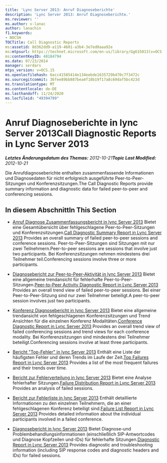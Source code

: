 ```yaml
---
title: 'Lync Server 2013: Anruf Diagnoseberichte'
description: 'Lync Server 2013: Anruf Diagnoseberichte.'
ms.reviewer: ''
ms.author: v-lanac
author: lanachin
f1.keywords:
- NOCSH
TOCTitle: Call Diagnostic Reports
ms:assetid: 8d362dd9-a119-4601-a3b4-3e7ed0aaa92e
ms:mtpsurl: https://technet.microsoft.com/en-us/library/Gg615013(v=OCS.15)
ms:contentKeyID: 48184794
ms.date: 07/23/2014
manager: serdars
mtps_version: v=OCS.15
ms.openlocfilehash: 6acc41585414e134eebde1635729b470c7f3472c
ms.sourcegitcommit: 36fee89bb887bea4f18b19f17a8c69daf5bc423d
ms.translationtype: MT
ms.contentlocale: de-DE
ms.lasthandoff: 11/24/2020
ms.locfileid: "49394799"
---
```

# <a name="call-diagnostic-reports-in-lync-server-2013"></a><span data-ttu-id="275b3-103">Anruf Diagnoseberichte in lync Server 2013</span><span class="sxs-lookup"><span data-stu-id="275b3-103">Call Diagnostic Reports in Lync Server 2013</span></span>

<div data-xmlns="http://www.w3.org/1999/xhtml">

<div class="topic" data-xmlns="http://www.w3.org/1999/xhtml" data-msxsl="urn:schemas-microsoft-com:xslt" data-cs="https://msdn.microsoft.com/">

<div data-asp="https://msdn2.microsoft.com/asp">



</div>

<div id="mainSection">

<div id="mainBody"><span data-ttu-id="275b3-104">

<span> </span></span><span class="sxs-lookup"><span data-stu-id="275b3-104">

<span> </span></span></span>

<span data-ttu-id="275b3-105">_**Letztes Änderungsdatum des Themas:** 2012-10-21_</span><span class="sxs-lookup"><span data-stu-id="275b3-105">_**Topic Last Modified:** 2012-10-21_</span></span>

<span data-ttu-id="275b3-106">Die Anrufdiagnoseberichte enthalten zusammenfassende Informationen und Diagnosedaten für nicht erfolgreich ausgeführte Peer-to-Peer-Sitzungen und Konferenzsitzungen.</span><span class="sxs-lookup"><span data-stu-id="275b3-106">The Call Diagnostic Reports provide summary information and diagnostic data for failed peer-to-peer and conferencing sessions.</span></span>

<div>

## <a name="in-this-section"></a><span data-ttu-id="275b3-107">In diesem Abschnitt</span><span class="sxs-lookup"><span data-stu-id="275b3-107">In This Section</span></span>

  - <span data-ttu-id="275b3-108">[Anruf Diagnose Zusammenfassungsbericht in lync Server 2013](lync-server-2013-call-diagnostic-summary-report.md)   Bietet eine Gesamtübersicht über fehlgeschlagene Peer-to-Peer-Sitzungen und Konferenzsitzungen.</span><span class="sxs-lookup"><span data-stu-id="275b3-108">[Call Diagnostic Summary Report in Lync Server 2013](lync-server-2013-call-diagnostic-summary-report.md)   Provides an overall summary of failed peer-to-peer sessions and conference sessions.</span></span> <span data-ttu-id="275b3-109">Peer-to-Peer-Sitzungen sind Sitzungen mit nur zwei Teilnehmern.</span><span class="sxs-lookup"><span data-stu-id="275b3-109">Peer-to-peer sessions are sessions that involve just two participants.</span></span> <span data-ttu-id="275b3-110">Bei Konferenzsitzungen nehmen mindestens drei Teilnehmer teil.</span><span class="sxs-lookup"><span data-stu-id="275b3-110">Conferencing sessions involve three or more participants.</span></span>

  - <span data-ttu-id="275b3-111">[Diagnosebericht zur Peer-to-Peer-Aktivität in lync Server 2013](lync-server-2013-peer-to-peer-activity-diagnostic-report.md)   Bietet eine allgemeine trendansicht für fehlerhafte Peer-to-Peer-Sitzungen.</span><span class="sxs-lookup"><span data-stu-id="275b3-111">[Peer-to-Peer Activity Diagnostic Report in Lync Server 2013](lync-server-2013-peer-to-peer-activity-diagnostic-report.md)   Provides an overall trend view of failed peer-to-peer sessions.</span></span> <span data-ttu-id="275b3-112">Bei einer Peer-to-Peer-Sitzung sind nur zwei Teilnehmer beteiligt.</span><span class="sxs-lookup"><span data-stu-id="275b3-112">A peer-to-peer session involves just two participants.</span></span>

  - <span data-ttu-id="275b3-113">[Konferenz Diagnosebericht in lync Server 2013](lync-server-2013-conference-diagnostic-report.md)   Bietet eine allgemeine trendansicht von fehlgeschlagenen Konferenzsitzungen und Trend Ansichten für die einzelnen Konferenz Modalitäten.</span><span class="sxs-lookup"><span data-stu-id="275b3-113">[Conference Diagnostic Report in Lync Server 2013](lync-server-2013-conference-diagnostic-report.md)   Provides an overall trend view of failed conferencing sessions and trend views for each conference modality.</span></span> <span data-ttu-id="275b3-114">Bei Konferenzsitzungen sind mindestens drei Teilnehmer beteiligt.</span><span class="sxs-lookup"><span data-stu-id="275b3-114">Conferencing sessions involve at least three participants.</span></span>

  - <span data-ttu-id="275b3-115">[Bericht "Top-Fehler" in lync Server 2013](lync-server-2013-top-failures-report.md)   Enthält eine Liste der häufigsten Fehler und deren Trends im Laufe der Zeit.</span><span class="sxs-lookup"><span data-stu-id="275b3-115">[Top Failures Report in Lync Server 2013](lync-server-2013-top-failures-report.md)   Provides a list of the most frequent failures and their trends over time.</span></span>

  - <span data-ttu-id="275b3-116">[Bericht zur Fehlerverteilung in lync Server 2013](lync-server-2013-failure-distribution-report.md)   Bietet eine Analyse fehlerhafter Sitzungen.</span><span class="sxs-lookup"><span data-stu-id="275b3-116">[Failure Distribution Report in Lync Server 2013](lync-server-2013-failure-distribution-report.md)   Provides an analysis of failed sessions.</span></span>

  - <span data-ttu-id="275b3-117">[Bericht zur Fehlerliste in lync Server 2013](lync-server-2013-failure-list-report.md)   Enthält detaillierte Informationen zu den einzelnen Teilnehmern, die an einer fehlgeschlagenen Konferenz beteiligt sind.</span><span class="sxs-lookup"><span data-stu-id="275b3-117">[Failure List Report in Lync Server 2013](lync-server-2013-failure-list-report.md)   Provides detailed information about the individual participants involved in a failed conference.</span></span>

  - <span data-ttu-id="275b3-118">[Diagnosebericht in lync Server 2013](lync-server-2013-diagnostic-report.md)   Bietet Diagnose-und Problembehandlungsinformationen (einschließlich SIP-Antwortcodes und Diagnose Kopfzeilen und-IDs) für fehlerhafte Sitzungen.</span><span class="sxs-lookup"><span data-stu-id="275b3-118">[Diagnostic Report in Lync Server 2013](lync-server-2013-diagnostic-report.md)   Provides diagnostic and troubleshooting information (including SIP response codes and diagnostic headers and IDs) for failed sessions.</span></span>

<span data-ttu-id="275b3-119"></div>

</div>

<span> </span>

</div>

</div>

</span><span class="sxs-lookup"><span data-stu-id="275b3-119"></div>

</div>

<span> </span>

</div>

</div>

</span></span></div>

